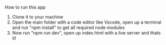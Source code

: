 How to run this app

1. Clone it to your machine
2. Open the main folder with a code editor like Vscode, open up a terminal and run "npm install" to get all required node modules
3. Now run "npm run dev", open up index.html with a live server and thats it!